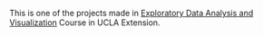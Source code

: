 This is one of the projects made in [Exploratory Data Analysis and Visualization](https://www.uclaextension.edu/digital-technology/data-analytics-management/course/exploratory-data-analysis-and-visualization-com) Course in UCLA Extension.
